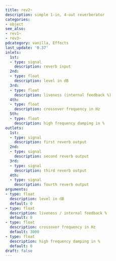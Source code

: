 ```yaml
---
title: rev2~
description: simple 1-in, 4-out reverberator
categories:
- object
see_also:
- rev1~
- rev3~
pdcategory: vanilla, Effects
last_update: '0.37'
inlets:
  1st:
  - type: signal
    description: reverb input
  2nd:
  - type: float
    description: level in dB
  3rd:
  - type: float
    description: liveness (internal feedback %)
  4th:
  - type: float
    description: crossover frequency in Hz
  5th:
  - type: float
    description: high frequency damping in %
outlets:
  1st:
  - type: signal
    description: first reverb output
  2nd:
  - type: signal
    description: second reverb output
  3rd:
  - type: signal
    description: third reverb output
  4th:
  - type: signal
    description: fourth reverb output
arguments:
- type: float
  description: level in dB 
  default: 0
- type: float
  description: liveness / internal feedback %
  default: 0
- type: float
  description: crossover frequency in Hz
  default: 3000
- type: float
  description: high frequency damping in %
  default: 0
draft: false
---
```



